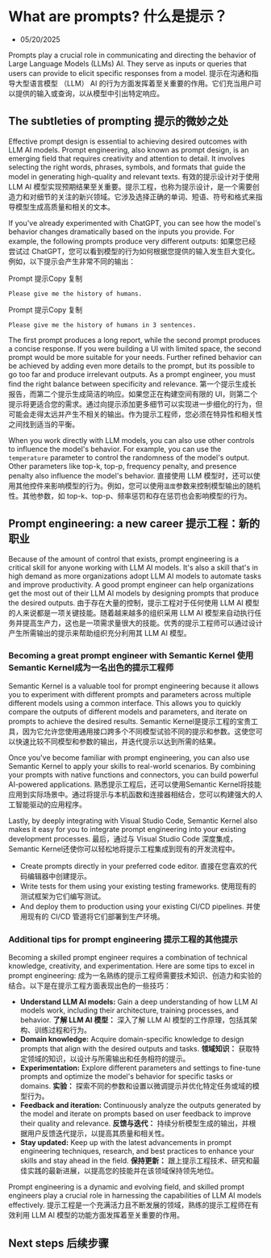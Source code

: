 # What are prompts?  什么是提示？

- 05/20/2025

Prompts play a crucial role in communicating and directing the behavior of Large Language Models (LLMs) AI. They serve as inputs or queries that users can provide to elicit specific responses from a model.
提示在沟通和指导大型语言模型 （LLM） AI 的行为方面发挥着至关重要的作用。它们充当用户可以提供的输入或查询，以从模型中引出特定响应。



## The subtleties of prompting 提示的微妙之处

Effective prompt design is essential to achieving desired outcomes with LLM AI models. Prompt engineering, also known as prompt design, is an emerging field that requires creativity and attention to detail. It involves selecting the right words, phrases, symbols, and formats that guide the model in generating high-quality and relevant texts.
有效的提示设计对于使用 LLM AI 模型实现预期结果至关重要。提示工程，也称为提示设计，是一个需要创造力和对细节的关注的新兴领域。它涉及选择正确的单词、短语、符号和格式来指导模型生成高质量和相关的文本。

If you've already experimented with ChatGPT, you can see how the model's behavior changes dramatically based on the inputs you provide. For example, the following prompts produce very different outputs:
如果您已经尝试过 ChatGPT，您可以看到模型的行为如何根据您提供的输入发生巨大变化。例如，以下提示会产生非常不同的输出：

Prompt  提示Copy  复制

```Prompt
Please give me the history of humans.
```

Prompt  提示Copy  复制

```Prompt
Please give me the history of humans in 3 sentences.
```

The first prompt produces a long report, while the second prompt produces a concise response. If you were building a UI with limited space, the second prompt would be more suitable for your needs. Further refined behavior can be achieved by adding even more details to the prompt, but its possible to go too far and produce irrelevant outputs. As a prompt engineer, you must find the right balance between specificity and relevance.
第一个提示生成长报告，而第二个提示生成简洁的响应。如果您正在构建空间有限的 UI，则第二个提示将更适合您的需求。通过向提示添加更多细节可以实现进一步细化的行为，但可能会走得太远并产生不相关的输出。作为提示工程师，您必须在特异性和相关性之间找到适当的平衡。

When you work directly with LLM models, you can also use other controls to influence the model's behavior. For example, you can use the `temperature` parameter to control the randomness of the model's output. Other parameters like top-k, top-p, frequency penalty, and presence penalty also influence the model's behavior.
直接使用 LLM 模型时，还可以使用其他控件来影响模型的行为。例如，您可以使用`温度`参数来控制模型输出的随机性。其他参数，如 top-k、top-p、频率惩罚和存在惩罚也会影响模型的行为。



## Prompt engineering: a new career 提示工程：新的职业

Because of the amount of control that exists, prompt engineering is a critical skill for anyone working with LLM AI models. It's also a skill that's in high demand as more organizations adopt LLM AI models to automate tasks and improve productivity. A good prompt engineer can help organizations get the most out of their LLM AI models by designing prompts that produce the desired outputs.
由于存在大量的控制，提示工程对于任何使用 LLM AI 模型的人来说都是一项关键技能。随着越来越多的组织采用 LLM AI 模型来自动执行任务并提高生产力，这也是一项需求量很大的技能。优秀的提示工程师可以通过设计产生所需输出的提示来帮助组织充分利用其 LLM AI 模型。



### Becoming a great prompt engineer with Semantic Kernel 使用Semantic Kernel成为一名出色的提示工程师

Semantic Kernel is a valuable tool for prompt engineering because it allows you to experiment with different prompts and parameters across multiple different models using a common interface. This allows you to quickly compare the outputs of different models and parameters, and iterate on prompts to achieve the desired results.
Semantic Kernel是提示工程的宝贵工具，因为它允许您使用通用接口跨多个不同模型试验不同的提示和参数。这使您可以快速比较不同模型和参数的输出，并迭代提示以达到所需的结果。

Once you've become familiar with prompt engineering, you can also use Semantic Kernel to apply your skills to real-world scenarios. By combining your prompts with native functions and connectors, you can build powerful AI-powered applications.
熟悉提示工程后，还可以使用Semantic Kernel将技能应用到实际场景中。通过将提示与本机函数和连接器相结合，您可以构建强大的人工智能驱动的应用程序。

Lastly, by deeply integrating with Visual Studio Code, Semantic Kernel also makes it easy for you to integrate prompt engineering into your existing development processes.
最后，通过与 Visual Studio Code 深度集成，Semantic Kernel还使你可以轻松地将提示工程集成到现有的开发流程中。

- Create prompts directly in your preferred code editor.
  直接在您喜欢的代码编辑器中创建提示。
- Write tests for them using your existing testing frameworks.
  使用现有的测试框架为它们编写测试。
- And deploy them to production using your existing CI/CD pipelines.
  并使用现有的 CI/CD 管道将它们部署到生产环境。



### Additional tips for prompt engineering 提示工程的其他提示

Becoming a skilled prompt engineer requires a combination of technical knowledge, creativity, and experimentation. Here are some tips to excel in prompt engineering:
成为一名熟练的提示工程师需要技术知识、创造力和实验的结合。以下是在提示工程方面表现出色的一些技巧：

- **Understand LLM AI models:** Gain a deep understanding of how LLM AI models work, including their architecture, training processes, and behavior.
  **了解 LLM AI 模型：** 深入了解 LLM AI 模型的工作原理，包括其架构、训练过程和行为。
- **Domain knowledge:** Acquire domain-specific knowledge to design prompts that align with the desired outputs and tasks.
  **领域知识：** 获取特定领域的知识，以设计与所需输出和任务相符的提示。
- **Experimentation:** Explore different parameters and settings to fine-tune prompts and optimize the model's behavior for specific tasks or domains.
  **实验：** 探索不同的参数和设置以微调提示并优化特定任务或域的模型行为。
- **Feedback and iteration:** Continuously analyze the outputs generated by the model and iterate on prompts based on user feedback to improve their quality and relevance.
  **反馈与迭代：** 持续分析模型生成的输出，并根据用户反馈迭代提示，以提高其质量和相关性。
- **Stay updated:** Keep up with the latest advancements in prompt engineering techniques, research, and best practices to enhance your skills and stay ahead in the field.
  **保持更新：** 跟上提示工程技术、研究和最佳实践的最新进展，以提高您的技能并在该领域保持领先地位。

Prompt engineering is a dynamic and evolving field, and skilled prompt engineers play a crucial role in harnessing the capabilities of LLM AI models effectively.
提示工程是一个充满活力且不断发展的领域，熟练的提示工程师在有效利用 LLM AI 模型的功能方面发挥着至关重要的作用。



## Next steps  后续步骤

​     